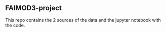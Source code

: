## FAIMOD3-project
This repo contains the 2 sources of the data and the jupyter notebook with the code.
